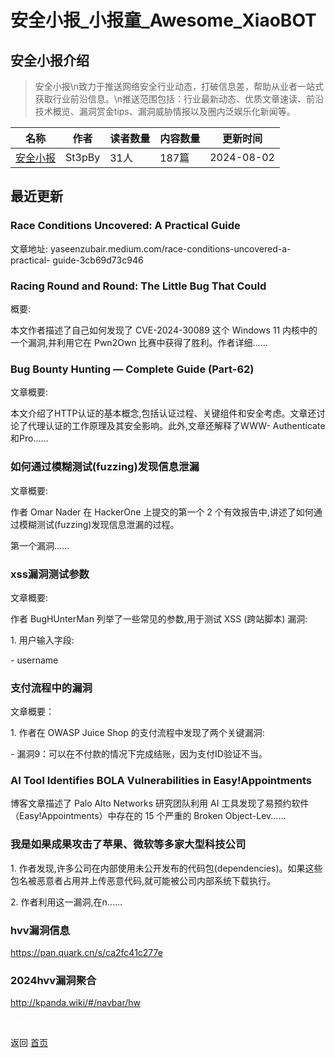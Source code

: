 # 安全小报_小报童_Awesome_XiaoBOT

## 安全小报介绍
> 安全小报\n致力于推送网络安全行业动态，打破信息差，帮助从业者一站式获取行业前沿信息。\n推送范围包括：行业最新动态、优质文章速读、前沿技术概览、漏洞赏金tips、漏洞威胁情报以及圈内泛娱乐化新闻等。  
  


|名称|作者|读者数量|内容数量|更新时间|
|---|---|---|---|---|
|[安全小报](https://xiaobot.net/p/SecNew?refer=0b133df9-27dc-423b-8101-639049001c13)|St3pBy|31人|187篇|2024-08-02|

## 最近更新
### Race Conditions Uncovered: A Practical Guide

文章地址: yaseenzubair.medium.com/race-conditions-uncovered-a-practical-
guide-3cb69d73c946

### Racing Round and Round: The Little Bug That Could

概要:

本文作者描述了自己如何发现了 CVE-2024-30089 这个 Windows 11 内核中的一个漏洞,并利用它在 Pwn2Own
比赛中获得了胜利。作者详细......

### Bug Bounty Hunting — Complete Guide (Part-62)

文章概要:

本文介绍了HTTP认证的基本概念,包括认证过程、关键组件和安全考虑。文章还讨论了代理认证的工作原理及其安全影响。此外,文章还解释了WWW-
Authenticate和Pro......

### 如何通过模糊测试(fuzzing)发现信息泄漏

文章概要:

作者 Omar Nader 在 HackerOne 上提交的第一个 2 个有效报告中,讲述了如何通过模糊测试(fuzzing)发现信息泄漏的过程。

第一个漏洞......

### xss漏洞测试参数

文章概要:

作者 BugHUnterMan 列举了一些常见的参数,用于测试 XSS (跨站脚本) 漏洞:

1\. 用户输入字段:

\- username

### 支付流程中的漏洞

文章概要：

1\. 作者在 OWASP Juice Shop 的支付流程中发现了两个关键漏洞:

\- 漏洞9：可以在不付款的情况下完成结账，因为支付ID验证不当。

### AI Tool Identifies BOLA Vulnerabilities in Easy!Appointments

博客文章描述了 Palo Alto Networks 研究团队利用 AI 工具发现了易预约软件（Easy!Appointments）中存在的 15 个严重的
Broken Object-Lev......

### 我是如果成果攻击了苹果、微软等多家大型科技公司

1\. 作者发现,许多公司在内部使用未公开发布的代码包(dependencies)。如果这些包名被恶意者占用并上传恶意代码,就可能被公司内部系统下载执行。

2\. 作者利用这一漏洞,在n......

### hvv漏洞信息

https://pan.quark.cn/s/ca2fc41c277e

### 2024hvv漏洞聚合

http://kpanda.wiki/#/navbar/hw


<a href="https://github.com/Reno9527/awesome-xiaobot" style="color: white; text-decoration: none;">awesome-xiaobot</a>

返回 [首页](../README.md)
